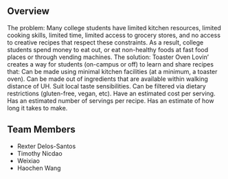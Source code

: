 ## Overview

The problem: Many college students have limited kitchen resources, limited cooking skills, limited time, limited access to grocery stores, and no access to creative recipes that respect these constraints. As a result, college students spend money to eat out, or eat non-healthy foods at fast food places or through vending machines.
The solution: Toaster Oven Lovin’ creates a way for students (on-campus or off) to learn and share recipes that:
Can be made using minimal kitchen facilities (at a minimum, a toaster oven).
Can be made out of ingredients that are available within walking distance of UH.
Suit local taste sensibilities.
Can be filtered via dietary restrictions (gluten-free, vegan, etc).
Have an estimated cost per serving.
Has an estimated number of servings per recipe.
Has an estimate of how long it takes to make.

## Team Members
* Rexter Delos-Santos
* Timothy Nicdao
* Weixiao 
* Haochen Wang
 
  



